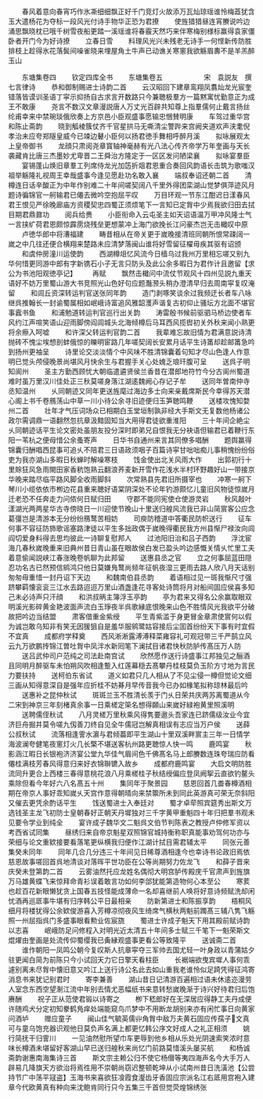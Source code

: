 <!-- { "loadSidebar": true } -->
　　春风着意向春宵巧作氷凘细细飘正好千门竞灯火故添万瓦灿琼瑶谁怜梅蕋犹含玉大遣杨花为夺标一段风光付诗手物华正恐为君撩
　　使旌猎猎昼连宵賸说吟边涌思飘晓枕已哦千树雪夜船更踏一溪瑶谁将春霰天然巧来伴寒梅别様标赢得袁家僵卧者开门今为好诗撩
　　立春日雪
　　料理风光兴未残老无诗手一何悭新传防胜排枝上趁得氷花落鬓间噪雀晓来埋屋角土牛声已动谯关寒窻我欲觞眉夀不是羊羔醉玉山










　　东塘集卷四
　　钦定四库全书
　　东塘集卷五　　　　　　宋　袁説友　撰七言律诗
　　恭和御制赐进士诗韵二首
　　云汉昭回下建章鸾翔凤翥灿龙光宸奎错落皆谟训圣语丁寜示抑扬自古求言开数路只今兼聴极羣方一篇黙寓忧勤意正为成王不敢康
　　尧言不数汉文章漫説唐人万丈光百辟共知尊上指羣儒何止戴言扬丝纶甫幸来中禁琬琰俄欣奏上方京邑小臣观盛事愿输忠悃賛明康
　　车驾过重华宫和陈止斋韵
　　晓到觚棱簇仗齐千官星拱马无嘶清尘警跸来宫阙夹道欢声浃耄倪孝治未应夸郑隧皇威今已竦边鼙小臣何以扬君徳手舞相呼醉月溪
　　拟咏展观太上皇帝御书
　　龙顔只肃阅尧章寳轴神毫赫有光八法心传齐帝学万年奎画与天长袭藏肯比唐三杰墨妙尤卑晋二王舜治方隆定于一区区发问陋梁襄
　　拟咏宴羣臣
　　宴锡蓬山焕旧章羣工列席侍龙光加笾折爼君恩重合奏回风韵语长击筑为歌嗤汉祖举觞隆礼视周王幸哉盛事今逢见愿赴功名敢入襄
　　端叔奉诏还朝二首
　　清樽连日话辛酸正为中年作别难二十年间嗟契阔八千里外得团栾湖山觉梦俱萍迹风月题诗徧锦官一舸输君已僊去微吟空抱屈平叹
　　万目环观一节东江酣迟日漾春风君王恨见严徐晚廊庙方资稷契忠四蜀正须烦笔下一言知已定胷中少焉我欲归田去拭目期君鼎鼐功
　　阅兵给赉
　　小臣衔命入云屯圣主如天诏语温万甲冲风隆士气一言挟纩荷君恩颇惊霹雳烧残垒更想蒙冲上海门欲挽长江问豪杰岂无击檝叹中原
　　卢徳华郎中将漕福建
　　畴昔相从在帝关更于嵗晚接清班同朝所恨常疎阔一嵗之中几往还便合横翔来楚路未应清梦落闽山谁将好雪留征櫂毋疾其驱有诏颁
　　和虞仲房潼川运使韵
　　西湖樽俎忆风流今日樯乌过我州万里相忘嗟又别九华何惜更同游中郎有字新镌石小子无言只防头及此公余多暇日为君作计且邀留【求公为书池阳观徳亭记】
　　再赋
　　飘然击檝问中流仗节观风十四州见説九重天语好不妨万里蜀山游大书竞照光山色好句应题灎滪头稍办澄清早归去周南寜复叹淹留
　　和闾丘资深转运判官送张同年韵
　　造门剥啄笑谈余过我频迂长者车八咏继呉推翰长一封谕蜀属相如岷峨诗富追风雅韶濩声谐复古初仰止骚坛方北面不堪官事蠧书鱼
　　和浦勉道转运判官巡行出关韵
　　涛雷殷书候前驱驷马桥边使者车风约江声喧笑语山迎雨脚傍阎闾城头北海倾樽后马耳西风揽辔初关外秋来闻小熟更将余瘵入呵嘘
　　和许深父转运判官韵二首
　　我辈难忘故旧情为君满意説诗清抛砖不愧尘埃想剖蚌俄惊的皪明宦路几年嗟契阔长安累月话平生诗筩却趁邮筩急吟到扬州更袖呈
　　诗里论交淡淡情个中风味不胜清锦囊着句知才尽山色逢人作意明已觉头颅侵晚景尚堪风月快余生与君握手关心处媿乏琅玕腹可呈
　　送呉子明知阆州
　　圣主方勤西顾忧大朝临遣遴贤侯兰香昔在潜郎地符竹今分古阆州蜀道难时虽万里汉川佳处正三秋莫嗟身落江湖逺魏阙心存记子牟
　　送同年曽南仲寺丞知温州
　　乆同朝迹又同年更送旌麾过海边多士向来亲戴席斯民今幸得苏天潜心阁上书千卷鴈荡山中草一川小待公余寻旧迹便归玉笋聴鸣鞭
　　送楼攻愧知婺州二首
　　壮年才气压词场众已相期白玉堂垣制孰非经大手斯文无复数他杨诸公政尔需调鼎一语翻然忽抗章汲黯固知当大用得君徒欲重淮阳
　　三十年间企絶尘乆同朝迹话平生论文密处虽朋友投分深时即弟兄自恨我无分袂语但输君已着鞭行东阳一苇杭之便母惜公余蚤寄声
　　日华书自通州来言其同僚多唱酬
　　题舆赢得锦囊归酬唱西昆事可追乆不陪君三日语政须咽子百篇诗寜甘咄咄痴儿事稍愧纷纷俗吏为我亦湖山多暇日秋蝉时解噪寒枝
　　饯金使出北关风雨大作
　　出郭初行十里賖狂风急雨閙田家香秔饱熟云翻浪荞麦新开雪作花浅水半村环野趣好山一带接京华晚来踏尽临平路风脚全收雨脚斜
　　次常熟县先君旧所摄宰也
　　冲寒一舸下琴川小缆依依市栁边花县重来聴好语棠阴深处不论年钓游颇忆儿童旧风物徒惊嵗月迁老恐不任奔走力问侬何日赋归田
　　守郡不能同宪使仓使游灵岩
　　秋风敲叶漾湖光两两星华古寺傍晓日一川迎使节晚山十里送归艎风流我已非山简賔客公应念葛彊岂是清游本无分纷纷鴈鹜苦相妨
　　司庾防稽道中答衢民防帜送行
　　征车何事不容征防斾歌谣塞路津徒以平生多拙政偶于嵗晚得衢民我方州县惭尸禄汝向闾阎切爱身料得去思均彼此一诗聊复慰邦人
　　过池阳旧治和吕子西韵
　　浮沈宦海几春秋嵗晚重来旧典州昔日青山虽在眼故侯白发已盈头吟边感慨关情乆忙里工夫着意偷闻説峡江春涨晚卷帆聊为此邦留
　　送惠县丞之官
　　立之何事屈蓝田隠忍功名古已然预信鹓鸿只他日莫嫌鳬鹜尚频年征帆夜湿三更雨去路人欣八月天话别匆匆毋重惜一封丹诏下天边
　　和魏南伯县丞韵
　　着语相过见一斑我惭尺寸强跻攀羁懐衮衮三江水去路迢迢万里山酒盏逢花寻客处诗筒将月对船间固应侯喜多知己未必诗声只汗顔
　　和洪叔昞主簿浮玉亭韵
　　亭为君来又得名公余赢取眼双明溪光影碎黄金艳波面声流白玉琤夜半呉歌縁底恨晚来山色不胜情风光我欲平分破故把吟边当结盟
　　肃客借重金紫绶
　　平生青紫滥于身更冒金章肃使賔何以假为诚岂敢乌知非有笑无因猨狙自是羞华服鹓鹭姑容接后尘囬首纷纷天下事有时宜假不宜真
　　成都府学释奠
　　西风淅淅露溥溥释菜雍容礼可观冠带三千严鹄立风云九万欲鹏抟锦江曽吐胷中凤泮水新囘笔下澜拭目诸君快秋防胪传髙压万人防
　　送吕武仲司户范纯之司法赴南宫试
　　欣然愿作送行诗盛事江邦独见之酾酒且同明月醉驱车未怕朔风吹相逢蹔入红莲幕穏去髙攀丹桂枝莫负玉阶方寸地为言民力要扶持
　　送柯伯东省试
　　道义如君只几人相从了不见尘侵一樽但觉论文细三画从知得意深自是强年应折桂不妨朞月早传音我今已办如椽笔拟称琼林最后吟
　　送惠补之昆仲秋试
　　斑斑兰玉不胜清长羡于门乆日荣共庆两苏离蜀道从今二宋到神京三年刻楮真余事一日乘槎定筞名想得頥山来嵗好緑袍黄里照溪明
　　送聘儒侄秋试
　　八月灵槎万里秋乘风得隽要遨头吾家连已跻儒级汝业今宜济巨舟掘井莫令嗟九仭善刀终自见全牛儒冠岂解真相误有志应当万户侯
　　送薛公叔秋试
　　流落相逢霅水濵与君倾葢即平生湖山十里双溪畔賔主三年一日情学海波澜夸健笔夜窻灯火几长檠不堪送客杭州路更聴惊人快一鸣
　　鹿鸣宴
　　秋影涵江暇日长银袍济济宴公堂九华佳气眉间色千佛髙名马上郎賸数连珠夸瑞应防看僊桂满枝芳春风得意归来好衣锦聨镳入故乡
　　成都府鹿鸣宴
　　大启文明防胜流同升更合上西楼三春得意桃花浪八月乘槎桂子秋结绶偏应登凤阙挐云直欲钓鳌头乘除但看今年好六八名髙五十州
　　集同年于聚景园
　　慈恩回首几畨春樽酒相期在帝京人事好乖知嵗乆天宫作意得朝晴向来禁籞所未到同此英游真可荣无奈斜阳又催去更凭余酌话平生
　　饯送蜀进士入奉廷对
　　蜀才卓荦照宾筵秀出斯文万选钱圣主龙飞初防士皇朝春好正朝天丹墀独对三千字黄甲重魁四十年归把羣书观未见要令学业到纯全
　　宴许成子魏华文二魁呉文伯节判陈表之教授卢仲修军资以考西省试同集
　　昼绣归来自帝京魁星双照锦官城持衡称职真能事劝驾何功亦与荣细与论文重欵接要看落笔更纵横我归便作江湖计拭目需君辅太平
　　同张元善集癸未同年
　　同年几合几分违三十年间见日稀尊酒相逢今也幸诗书论政旧焉依慈恩故事嗟回首呉地清谈对落晖平世功臣在公等尚期努力佐龙飞
　　和薛子晋来庆癸未登第韵二首
　　云雾油然托应龙姓名偶彻大明宫胪传殿庑千官肃声到旌旗万马雄黄蝶飞来惊拜命青衫误着敢言功如何李郃犹能第造物何心本至公
　　寒荄也趁百花新眼懒犹贪上国春五技怪能成薄命一名却喜继前人唤将好意诗频赋洗却闲忧酒再巡厎事牛堪有归序韩公平日最相亲
　　防新第进士和陈振享韵
　　梧桐风细月将楼犹得公余欵俊游喜入芳樽凉彻夜风生绮席气横秋两魁前躅髙三辅八隽飞觞照一州屈指呉门多盛事眼看勲业佐宸旒
　　蜀进士许成子魁天下用其殿前赋诗韵以志喜
　　岷峨防足问修程入对明光近太清五十年间多士赋三千笔下一魁荣斯文焜燿由奎画是处流传仰蜀缨我已夤縁观盛事更看公等致隆平
　　送诚斋二首
　　谁作朝阳一凤鸣公朝今复叹斯人抗章寜夺三军帅去国尤轻一叶身政以青蒲姑夕驻更闻白简为前陈只今小试回天力它日擎天看柱臣
　　长裾端欲曳宾墀人事何乖遽别离未尽胷中懐旧意又吟江上送行诗公名此去如山重我老谁怜似足踦凭得征鸿寄消息书来犹记别君时
　　寄李兼善
　　湖山昔日记清游百遍相过语未休逺迩漫劳人室念东西空望淛江流中年别去情尤恶幅纸书来意转愁嵗晚渐于诗兴好待君归后饱赓酬
　　祝子正从范使君锻以诗寄之
　　栁下嵇郎好在无深居应得静工夫丹成便许随鸡犬分定初知豢鹤鳬痒处端能窥鸟爪梦中不用断龙胡别来亦有闲忙事日向黄家问酒垆
　　赠应童子
　　闽山佳气毓英儒丱角胷中敌万夫黄石固应传孺子文真可与童乌饱充器识观他日莫负声名满上都更忆韩公序文好成人之礼正相须
　　姚行简抚干归霅川
　　一见油然慰所望巾车更辱到他乡相从乐处光阴速索笑浓时意味长樽酒未堪留好客湖山早已送归艎秋来尚忆门前路莫惜溪头屡买航
　　和杨诚斋韵谢惠南海集诗三首
　　斯文宗主赖公归不使它杨僣等夷四海声名今大手万人辟易几降旗天方欲治将焉徃用不崇朝尚窃迟整顿乾坤从小试南州昔日洗潢池【公尝持节广中荡平冦盗】玉海书来喜欲狂飡霞食瀣齿牙香固应宗派名江右厎用宫袍入建章今代欧黄真有种向来沈鲍肯同行只今五集三千首但觉荧煌锦绣张
